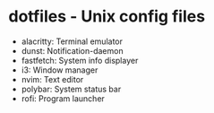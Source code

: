 # dotfiles - Unix config files

* alacritty: Terminal emulator
* dunst: Notification-daemon
* fastfetch: System info displayer
* i3: Window manager
* nvim: Text editor
* polybar: System status bar
* rofi: Program launcher
